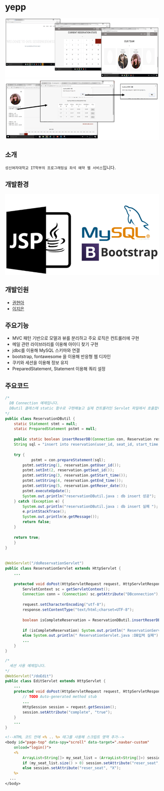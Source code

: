 # yepp
![image](./info_img/yepp_img1.png)
![image](./info_img/yepp_img2.png)

## 소개
`성신여자대학교 IT학부의 프로그래밍실 좌석 예약 웹 서비스`입니다.

## 개발환경
![image](./info_img/environment.png)

## 개발인원
* [권현아](https://github.com/kwonhyeona)
* [이지은](https://github.com/Leejieun3001)

## 주요기능
* MVC 패턴 기반으로 모델과 뷰를 분리하고 주요 로직은 컨트롤러에 구현
* 메일 관련 라이브러리를 이용해 아이디 찾기 구현
* jdbc를 이용해 MySQL 스키마와 연결
* bootstrap, fontawesome 을 이용해 반응형 웹 디자인
* 쿠키와 세션을 이용해 정보 유지
* PreparedStatement, Statement 이용해 쿼리 설정

## 주요코드
```java
/*
  DB Connection 예제입니다.
  DButil 클래스에 static 함수로 구현해놓고 실제 컨트롤러인 Servlet 파일에서 호출합니다.
*/
public class ReservationDButil {
    static Statement stmt = null;
    static PreparedStatement pstmt = null;
  
    public static boolean insertReserDB(Connection con, Reservation reservation) {
	String sql = "insert into reservation(user_id, seat_id, start_time, end_time, reser_date) values(?,?,?,?,?)";

	try {
    	    pstmt = con.prepareStatement(sql);
	    pstmt.setString(1, reservation.getUser_id());
	    pstmt.setInt(2, reservation.getSeat_id());
	    pstmt.setString(3, reservation.getStart_time());
	    pstmt.setString(4, reservation.getEnd_time());
	    pstmt.setString(5, reservation.getReser_date());
	    pstmt.executeUpdate();
	    System.out.println("reservationDButil.java : db insert 성공");
	} catch (Exception e) {
	    System.out.println("reservationDButil.java : db insert 실패 ");
	    e.printStackTrace();
	    System.out.println(e.getMessage());
	    return false;
	}

	return true;
    }
}


@WebServlet("/doReservationServlet")
public class ReservationServlet extends HttpServlet {
    ...

    protected void doPost(HttpServletRequest request, HttpServletResponse response) throws ServletException, IOException {
        ServletContext sc = getServletContext();
        Connection conn = (Connection) sc.getAttribute("DBconnection");

        request.setCharacterEncoding("utf-8");
        response.setContentType("text/html;charset=UTF-8");
        
        boolean isCompleteReservation = ReservationDButil.insertReserDB(conn, new_reser);
        
        if (isCompleteReservation) System.out.println(" ReservationServlet.java :예약 성공");
        else System.out.println(" ReservationServlet.java :DB입력 실패");
        ...
    }
}
```

```java
/*
  세션 사용 예제입니다.
*/
@WebServlet("/doEdit")
public class EditServlet extends HttpServlet {
    ...
    protected void doPost(HttpServletRequest request, HttpServletResponse response) throws ServletException, IOException {
        // TODO Auto-generated method stub
        ...
        HttpSession session = request.getSession();
        session.setAttribute("complete", "true");
    }
    ...
}
```

```jsp
<!--HTML 코드 안에 <% .. %> 태그를 사용해 스크립트 영역 추가-->
<body id="page-top" data-spy="scroll" data-target=".navbar-custom"
	onload="login()">
	<%
		ArrayList<String[]> my_seat_list = (ArrayList<String[]>) session.getAttribute("mySeatList");
		if (my_seat_list.size() > 0) session.setAttribute("reser_seat", "O");
		else session.setAttribute("reser_seat", "X");
	%>
  ...
</body>
```
